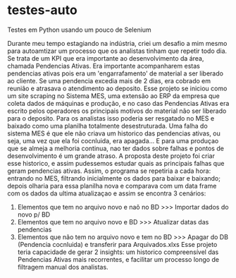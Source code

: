 # testes-auto
Testes em Python usando um pouco de Selenium

Durante meu tempo estagiando na indústria, criei um desafio a mim mesmo para autoamtizar um processo que os analistas tinham que repetir todo dia.
Se trata de um KPI que era importante ao desenvolvimento da área, chamada Pendencias Ativas. Era importante acompanharem estas pendencias ativas pois era um 'engarrafamento' de material a ser liberado ao cliente. Se uma pendencia excedia mais de 2 dias, era cobrado em reunião e atrasava o atendimento ao deposito.
Esse projeto se iniciou como um site scraping no Sistema MES, uma extensão ao ERP da empresa que coleta dados de máquinas e produção, e no caso das Pendencias Ativas era escrito pelos operadores os principais motivos do material não ser liberado para o deposito. Para os analistas isso poderia ser resgatado no MES e baixado como uma planilha totalmente desestruturada.
Uma falha do sistema MES é que ele  não criava um historico das pendencias ativas, ou seja, uma vez que ela foi cocnluida, era apagada... E para uma produçao que se almeja a melhoria continua, nao ter dados sobre falhas e pontos de desenvolvimento é um grande atraso.
A proposta deste projeto foi criar esse historico, e assim pudessemos estudar quais as principais falhas que geram pendencias ativas. Assim, o programa se repetiria a cada hora: entrando no MES, filtrando inicialmente os dados para baixar e baixando; depois olharia para essa planilha nova e comparava com um data frame com os dados da ultima atualizaçao e assim se encontra 3 cenários:
1) Elementos que tem no arquivo novo e naõ no BD >>> Importar dados do novo p/ BD
2) Elementos que tem no arquivo novo e BD >>> Atualizar datas das pendencias
3) Elementos que não tem no arquivo novo e tem no BD >>> Apagar do DB (Pendencia cocnluida) e transferir para Arquivados.xlxs
Esse projeto teria capacidade de gerar 2 insights: um historico compreensível das Pendencias Ativas mais recorrentes, e facilitar um processo longo de filtragem manual dos analistas.
